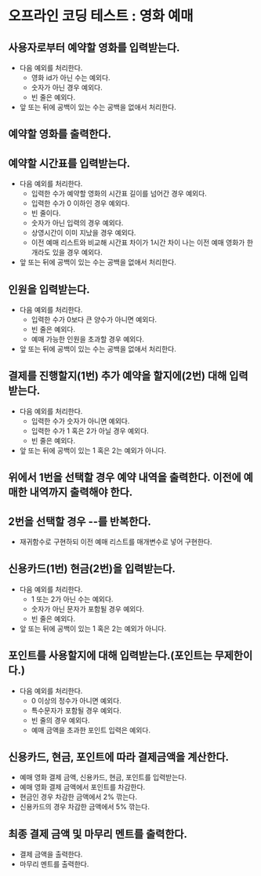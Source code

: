 # 오프라인 코딩 테스트 : 영화 예매

## 사용자로부터 예약할 영화를 입력받는다.
- 다음 예외를 처리한다.
    - 영화 id가 아닌 수는 예외다.
    - 숫자가 아닌 경우 예외다.
    - 빈 줄은 예외다.
- 앞 또는 뒤에 공백이 있는 수는 공백을 없애서 처리한다.



## 예약할 영화를 출력한다.



## 예약할 시간표를 입력받는다.
- 다음 예외를 처리한다.
    - 입력한 수가 예약할 영화의 시간표 길이를 넘어간 경우 예외다.
    - 입력한 수가 0 이하인 경우 예외다.
    - 빈 줄이다.
    - 숫자가 아닌 입력의 경우 예외다.
    - 상영시간이 이미 지났을 경우 예외다.
    - 이전 예매 리스트와 비교해 시간표 차이가 1시간 차이 나는 이전 예매 영화가 한 개라도 있을 경우 예외다.
- 앞 또는 뒤에 공백이 있는 수는 공백을 없애서 처리한다.

## 인원을 입력받는다.
- 다음 예외를 처리한다.
    - 입력한 수가 0보다 큰 양수가 아니면 예외다.
    - 빈 줄은 예외다.
    - 예매 가능한 인원을 초과할 경우 예외다.
- 앞 또는 뒤에 공백이 있는 수는 공백을 없애서 처리한다.


## 결제를 진행할지(1번) 추가 예약을 할지에(2번) 대해 입력받는다.
- 다음 예외를 처리한다.
    - 입력한 수가 숫자가 아니면 예외다.
    - 입력한 수가 1 혹은 2가 아닐 경우 예외다.
    - 빈 줄은 예외다.
- 앞 또는 뒤에 공백이 있는 1 혹은 2는 예외가 아니다.

## 위에서 1번을 선택할 경우 예약 내역을 출력한다. 이전에 예매한 내역까지 출력해야 한다.



## 2번을 선택할 경우 --를 반복한다.
- 재귀함수로 구현하되 이전 예매 리스트를 매개변수로 넣어 구현한다.


## 신용카드(1번) 현금(2번)을 입력받는다.
- 다음 예외를 처리한다.
    - 1 또는 2가 아닌 수는 예외다.
    - 숫자가 아닌 문자가 포함될 경우 예외다.
    - 빈 줄은 예외다.
- 앞 또는 뒤에 공백이 있는 1 혹은 2는 예외가 아니다.


## 포인트를 사용할지에 대해 입력받는다.(포인트는 무제한이다.)
- 다음 예외를 처리한다.
    - 0 이상의 정수가 아니면 예외다.
    - 특수문자가 포함될 경우 예외다.
    - 빈 줄의 경우 예외다.
    - 예매 금액을 초과한 포인트 입력은 예외다.


## 신용카드, 현금, 포인트에 따라 결제금액을 계산한다.
- 예매 영화 결제 금액, 신용카드, 현금, 포인트를 입력받는다.
- 예매 영화 결제 금액에서 포인트를 차감한다.
- 현금인 경우 차감한 금액에서 2% 깎는다.
- 신용카드의 경우 차감한 금액에서 5% 깎는다.



## 최종 결제 금액 및 마무리 멘트를 출력한다.
- 결제 금액을 출력한다.
- 마무리 멘트를 출력한다.